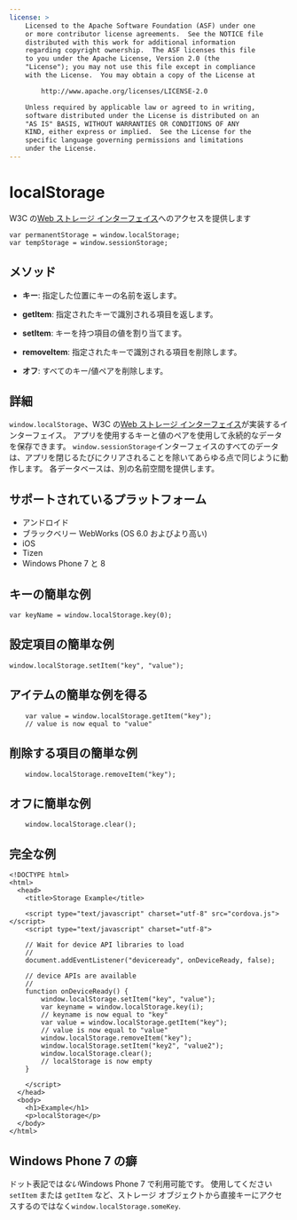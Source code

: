 ```yaml
---
license: >
    Licensed to the Apache Software Foundation (ASF) under one
    or more contributor license agreements.  See the NOTICE file
    distributed with this work for additional information
    regarding copyright ownership.  The ASF licenses this file
    to you under the Apache License, Version 2.0 (the
    "License"); you may not use this file except in compliance
    with the License.  You may obtain a copy of the License at

        http://www.apache.org/licenses/LICENSE-2.0

    Unless required by applicable law or agreed to in writing,
    software distributed under the License is distributed on an
    "AS IS" BASIS, WITHOUT WARRANTIES OR CONDITIONS OF ANY
    KIND, either express or implied.  See the License for the
    specific language governing permissions and limitations
    under the License.
---
```


# localStorage

W3C の[Web ストレージ インターフェイス][1]へのアクセスを提供します

 [1]: http://dev.w3.org/html5/webstorage/#the-localstorage-attribute

    var permanentStorage = window.localStorage;
    var tempStorage = window.sessionStorage;
    

## メソッド

*   **キー**: 指定した位置にキーの名前を返します。

*   **getItem**: 指定されたキーで識別される項目を返します。

*   **setItem**: キーを持つ項目の値を割り当てます。

*   **removeItem**: 指定されたキーで識別される項目を削除します。

*   **オフ**: すべてのキー/値ペアを削除します。

## 詳細

`window.localStorage`、W3C の[Web ストレージ インターフェイス][2]が実装するインターフェイス。 アプリを使用するキーと値のペアを使用して永続的なデータを保存できます。 `window.sessionStorage`インターフェイスのすべてのデータは、アプリを閉じるたびにクリアされることを除いてあらゆる点で同じように動作します。 各データベースは、別の名前空間を提供します。

 [2]: http://dev.w3.org/html5/webstorage/

## サポートされているプラットフォーム

*   アンドロイド
*   ブラックベリー WebWorks (OS 6.0 およびより高い)
*   iOS
*   Tizen
*   Windows Phone 7 と 8

## キーの簡単な例

    var keyName = window.localStorage.key(0);
    

## 設定項目の簡単な例

    window.localStorage.setItem("key", "value");
    

## アイテムの簡単な例を得る

        var value = window.localStorage.getItem("key");
        // value is now equal to "value"
    

## 削除する項目の簡単な例

        window.localStorage.removeItem("key");
    

## オフに簡単な例

        window.localStorage.clear();
    

## 完全な例

    <!DOCTYPE html>
    <html>
      <head>
        <title>Storage Example</title>
    
        <script type="text/javascript" charset="utf-8" src="cordova.js"></script>
        <script type="text/javascript" charset="utf-8">
    
        // Wait for device API libraries to load
        //
        document.addEventListener("deviceready", onDeviceReady, false);
    
        // device APIs are available
        //
        function onDeviceReady() {
            window.localStorage.setItem("key", "value");
            var keyname = window.localStorage.key(i);
            // keyname is now equal to "key"
            var value = window.localStorage.getItem("key");
            // value is now equal to "value"
            window.localStorage.removeItem("key");
            window.localStorage.setItem("key2", "value2");
            window.localStorage.clear();
            // localStorage is now empty
        }
    
        </script>
      </head>
      <body>
        <h1>Example</h1>
        <p>localStorage</p>
      </body>
    </html>
    

## Windows Phone 7 の癖

ドット表記では*ない*Windows Phone 7 で利用可能です。 使用してください `setItem` または `getItem` など、ストレージ オブジェクトから直接キーにアクセスするのではなく`window.localStorage.someKey`.